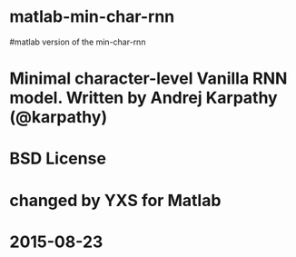 # matlab-min-char-rnn

#matlab version of the min-char-rnn
#
# Minimal character-level Vanilla RNN model. Written by Andrej Karpathy (@karpathy)
# BSD License
#
# changed by YXS for Matlab
# 2015-08-23
